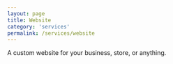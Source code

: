 ```yaml
---
layout: page
title: Website
category: 'services'
permalink: /services/website
---
```



A custom website for your business, store, or anything. 